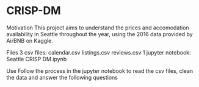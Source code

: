# CRISP-DM

Motivation
This project aims to understand the prices and accomodation availability in Seattle throughout the year, using the 2016 data provided by AirBNB on Kaggle.

Files
3 csv files:
calendar.csv
listings.csv
reviews.csv 
1 jupyter notebook:
Seattle CRISP DM.ipynb

Use
Follow the process in the jupyter notebook to read the csv files, clean the data and answer the following questions
